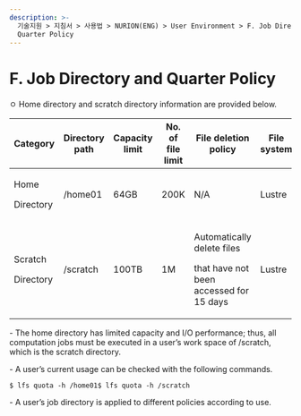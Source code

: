 ```yaml
---
description: >-
  기술지원 > 지침서 > 사용법 > NURION(ENG) > User Environment > F. Job Directory and
  Quarter Policy
---
```


# F. Job Directory and Quarter Policy

ㅇ Home directory and scratch directory information are provided below.

| **Category**                   | **Directory path** | **Capacity limit** | **No. of file limit** | **File deletion policy**                                                        | **File system** | **Backup** |
| ------------------------------ | ------------------ | ------------------ | --------------------- | ------------------------------------------------------------------------------- | --------------- | ---------- |
| <p>Home</p><p>Directory</p>    | /home01            | 64GB               | 200K                  | N/A                                                                             | Lustre          | O          |
| <p>Scratch</p><p>Directory</p> | /scratch           | 100TB              | 1M                    | <p>Automatically delete files</p><p>that have not been accessed for 15 days</p> | Lustre          | X          |

\- The home directory has limited capacity and I/O performance; thus, all computation jobs must be executed in a user’s work space of /scratch, which is the scratch directory.

\- A user’s current usage can be checked with the following commands.

```
$ lfs quota -h /home01$ lfs quota -h /scratch
```

\- A user’s job directory is applied to different policies according to use.
